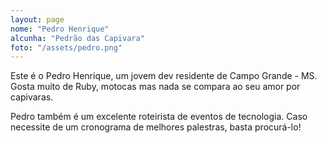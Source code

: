 ```yaml
---
layout: page
nome: "Pedro Henrique"
alcunha: "Pedrão das Capivara"
foto: "/assets/pedro.png"
---
```


Este é o Pedro Henrique, um jovem dev residente de Campo Grande - MS.
Gosta muito de Ruby, motocas mas nada se compara ao seu amor por capivaras.

Pedro também é um excelente roteirista de eventos de tecnologia. Caso necessite de um cronograma de melhores palestras, basta procurá-lo!
